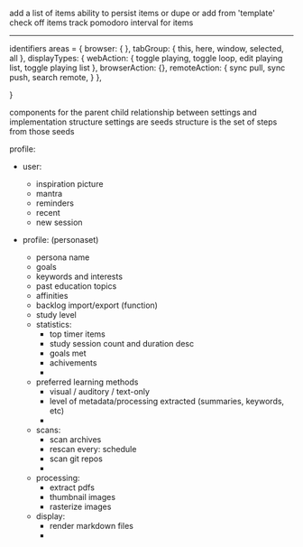 
add a list of items
ability to persist items or dupe or add from 'template'
check off items
track pomodoro interval for items

---
identifiers
areas = {
    browser: {  },
    tabGroup: { this, here, window, selected, all },
    displayTypes: {
        webAction: { toggle playing, toggle loop, edit playing list, toggle playing list },
        browserAction: {},
        remoteAction: { sync pull, sync push, search remote, }
    },


}


components for the parent child relationship between settings and implementation structure
settings are seeds
structure is the set of steps from those seeds

profile:

- user:
    - inspiration picture
    - mantra
    - reminders
    - recent
    - new session

- profile: (personaset)
    - persona name
    - goals
    - keywords and interests
    - past education topics
    - affinities
    - backlog import/export (function)
    - study level
    - statistics:
        - top timer items
        - study session count and duration desc
        - goals met
        - achivements
        -
    - preferred learning methods
        - visual / auditory / text-only
        - level of metadata/processing extracted (summaries, keywords, etc)
        -
    - scans:
        - scan archives
        - rescan every: schedule
        - scan git repos
        -
    - processing:
        - extract pdfs
        - thumbnail images
        - rasterize images
    - display:
        - render markdown files
        -

